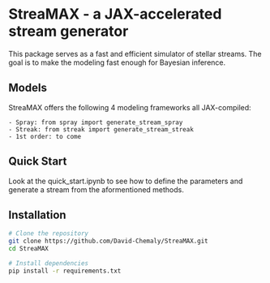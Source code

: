 # StreaMAX - a JAX-accelerated stream generator

This package serves as a fast and efficient simulator of stellar streams. The goal is to make the modeling fast enough for Bayesian inference. 

## Models

StreaMAX offers the following 4 modeling frameworks all JAX-compiled:

    - Spray: from spray import generate_stream_spray
    - Streak: from streak import generate_stream_streak
    - 1st order: to come

## Quick Start

Look at the quick_start.ipynb to see how to define the parameters and generate a stream from the aformentioned methods. 

## Installation

```bash
# Clone the repository
git clone https://github.com/David-Chemaly/StreaMAX.git
cd StreaMAX

# Install dependencies
pip install -r requirements.txt
```